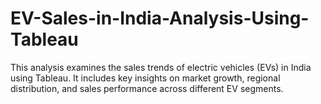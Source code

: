 # EV-Sales-in-India-Analysis-Using-Tableau
This analysis examines the sales trends of electric vehicles (EVs) in India using Tableau. It includes key insights on market growth, regional distribution, and sales performance across different EV segments.
